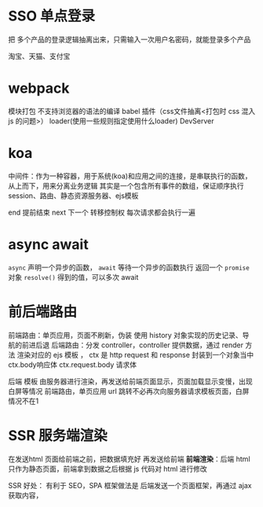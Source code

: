 # SSO 单点登录

把 多个产品的登录逻辑抽离出来，只需输入一次用户名密码，就能登录多个产品

淘宝、天猫、支付宝


# webpack
模块打包
不支持浏览器的语法的编译 babel
插件（css文件抽离<打包时 css 混入 js 的问题>）
loader(使用一些规则指定使用什么loader)
DevServer

# koa
中间件：作为一种容器，用于系统(koa)和应用之间的连接，是串联执行的函数，从上而下，用来分离业务逻辑
其实是一个包含所有事件的数组，保证顺序执行
session、路由、静态资源服务器、ejs模板

end 提前结束
next 下一个 转移控制权
每次请求都会执行一遍

# async await 
`async` 声明一个异步的函数，
`await` 等待一个异步的函数执行 返回一个 `promise` 对象 `resolve()` 得到的值，可以多次 await

# 前后端路由
前端路由：单页应用，页面不刷新，伪装 使用 history 对象实现的历史记录、导航的前进后退
后端路由：分发 controller，controller 提供数据，通过 render 方法 渲染对应的 ejs 模板 ，
    ctx 是 http request 和 response 封装到一个对象当中
    ctx.body响应体
    ctx.request.body 请求体

后端 模板 由服务器进行渲染，再发送给前端页面显示，页面加载显示变慢，出现白屏等情况
前端路由，单页应用 url 跳转不必再次向服务器请求模板页面，白屏情况不在1

# SSR 服务端渲染
在发送html 页面给前端之前，把数据填充好 再发送给前端
**前端渲染**：后端 html 只作为静态页面，前端拿到数据之后根据 js 代码对 html 进行修改

SSR 好处：
    有利于 SEO，SPA 框架做法是 后端发送一个页面框架，再通过 ajax 获取内容，

